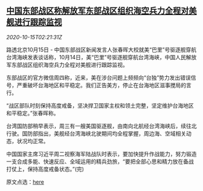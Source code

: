 <!--1602730401000-->
[中国东部战区称解放军东部战区组织海空兵力全程对美舰进行跟踪监视](https://cn.reuters.com/article/china-pla-us-destroyer-1015-idCNKBS270081)
------

<div><i>2020-10-15T02:21:31Z</i></div><p>路透北京10月15日 - 中国东部战区新闻发言人张春晖大校就美“巴里”号驱逐舰穿航台湾海峡发表谈话称，10月14日，美“巴里”号驱逐舰穿航台湾海峡，中国人民解放军东部战区组织海空兵力全程对美舰进行跟踪监视。</p><p>东部战区的官方微信周四称，近来，美在涉台问题上频频向“台独”势力发出错误信号，严重破坏台海地区和平稳定。我们正告美方，停止在台海地区滋事搅局的言行。</p><p>“战区部队时刻保持高度戒备，坚决捍卫国家主权和领土完整，坚定维护台海地区和平稳定。”张春晖称。</p><p>台湾国防部稍早表示，周三有一艘美国驱逐舰，由南向北航经台湾海峡后，续往北行驶。国防部指出，美舰经台湾海峡北驶期间均全程掌握，周边海、空域相关动态，状况均正常。</p><p>中国国家主席习近平周二视察海军陆战队时表示，要加快提升作战能力，努力锻造一支合成多能、快速反应、全域运用的精兵劲旅，“要把全部心思和精力放在备战打仗上，保持高度戒备状态。”(完)</p><p>原文点选：<a href="https://mp.weixin.qq.com/s/Pj8dfmjpxyDqIi4StAsUqw">here</a></p>
